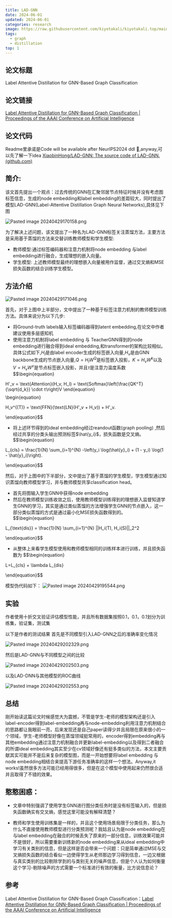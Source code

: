 ```yaml
---
title: LAD-GNN
date: 2024-06-01
updated: 2024-06-01
categories: research
image: https://raw.githubusercontent.com/kiyotakali/kiyotakali.top/main/pic_back/6.webp
tags:
  - graph
  - distillation
top: 1
---
```


## 论文标题

Label Attentive Distillation for GNN-Based Graph Classification

## 论文链接

[Label Attentive Distillation for GNN-Based Graph Classification | Proceedings of the AAAI Conference on Artificial Intelligence](https://ojs.aaai.org/index.php/AAAI/article/view/28693)

## 论文代码

Readme里承诺是Code will be available after NeurIPS2024 ddl 🥲,anyway,可以先了解一下idea
[XiaobinHong/LAD-GNN: The source code of LAD-GNN. (github.com)](https://github.com/XiaobinHong/LAD-GNN)

## 简介:

该文首先提出一个观点：过去传统的GNN在汇聚邻居节点特征时候并没有考虑图标签信息，生成的node embedding和label embedding的差距较大，同时提出了模型LAD-GNN(Label-Attentive Distillation Graph Neural Networks),具体见下图

![Pasted image 20240429170158.png](./Pasted%20image%2020240429170158.png)

为了解决上述问题，该文提出了一种名为LAD-GNN标签关注蒸馏方法，主要方法是采用基于蒸馏的方法来交替训练教师模型和学生模型:

- 教师模型:通过标签编码器和注意力机制将node embedding 与label embedding进行融合，生成理想的嵌入向量。
- 学生模型: 上述教师模型最终的理想嵌入向量被用作监督，通过交叉熵和MSE损失函数的结合训练学生模型。

## 方法介绍

![Pasted image 20240429171046.png](./Pasted%20image%2020240429171046.png)

首先，对于上图中上半部分，文中提出了一种基于标签注意力机制的教师模型训练方法。具体来说分为以下几步:
- 将Ground-truth labels输入标签编码器得到latent embedding,在论文中作者建议使用多层感知机
- 使用注意力机制将label embedding 与 TeacherGNN得到的node embedding进行融合得到ideal embedding,和transformer的架构比较相似。具体公式如下,$H_l$是由label encoder生成的标签嵌入向量,$H_v$是由GNN backbone生成的节点嵌入向量,$Q=H_lW^Q$是标签嵌入投影，$K=H_vW^k$以及$V=H_vW^v$是节点标签嵌入投影，并且$τ$是注意力温度系数
$$\begin{equation}

H'_v = \text{Attention}(H_v, H_l) = \text{Softmax}\left(\frac{QK^T}{\sqrt{d_k}} \cdot τ\right)V
\end{equation}$$
$$\begin{equation}

H_v^{(T)} = \text{FFN}(\text{LN}(H'_v + H_v)) + H'_v.

\end{equation}$$
- 将上述环节得到的ideal embedding经过reandout函数(graph pooling) ,然后经过共享的分类头输出预测标签$\hat{y_i}$，损失函数是交叉熵。
$$\begin{equation}

L_{cls} = \frac{1}{N} \sum_{i=1}^{N} -\left(y_i \log(\hat{y}_i) + (1 - y_i) \log(1 - \hat{y}_i)\right).


\end{equation}$$

然后，对于上图中的下半部分，文中提出了基于蒸馏的学生模型，学生模型通过知识蒸馏向教师模型学习，并与教师模型共享classification head。

- 首先将图输入学生GNN中获得node embedding
- 然后在教师模型训练收敛之后，使用教师模型训练得到的理想嵌入监督知道学生GNN的学习，其实是通过类似蒸馏的方法增强学生GNN的节点嵌入，这一部分类似蒸馏的方式是通过最小化MSE损失函数得到的。
$$\begin{equation}


L_{\text{dis}} = \frac{1}{N} \sum_{i=1}^{N} ||H_i(T), H_i(S)||_2^2


\end{equation}$$
- 从整体上来看学生模型使用和教师模型相同的训练样本进行训练，并且损失函数为
$$\begin{equation}

L=L_{cls} + \lambda L_{dis}


\end{equation}$$

模型伪代码如下：
![Pasted image 20240429195544.png](./Pasted%20image%2020240429195544.png)

## 实验

作者使用十折交叉验证评估模型性能，并且所有数据集按照0.1，0.1，0.1划分为训练集，验证集，测试集

以下是作者的测试结果
首先是不同模型引入LAD-GNN之后的准确率变化情况

![Pasted image 20240429202329.png](./Pasted%20image%2020240429202329.png)

然后是LAD-GNN与不同模型之间的比较

![Pasted image 20240429202503.png](./Pasted%20image%2020240429202503.png)

以及LAD-DNN与其他模型的ROC曲线

![Pasted image 20240429202553.png](./Pasted%20image%2020240429202553.png)

## 总结

刚开始读这篇论文时候感觉大为震撼，不管是学生-老师的模型架构还是引入label-encoder得到label-embedding再与node-embedding利用注意力机制结合的思路都让我眼前一亮，后来发现还是自己paper读得少并且局限在原来很小的一个领域，学生-老师模型好像在蒸馏领域挺常用的，encoder得到embedding再与其他embedding通过注意力机制融合并更新label-embedding以及得到二者融合的所谓ideal embedding其实至少在cv领域好像还有挺多类似的方法，本文主要贡献其实可能并不是后来复杂的模型图，而是一开始想要将label embedding 与 node embedding相结合来提高下游任务准确率的这样一个想法。Anyway,it works!虽然很多方法可能已经用得很多，但是在这个模型中使用起来仍然很合适并且取得了不错的效果。

## 憨憨困惑：

- 文章中特别强调了使用学生GNN进行图分类任务时是没有标签输入的，但是损失函数确实有交叉熵，感觉这里可能没有解释清楚？

- 教师和学生使用训练集是一样的，并且这个使用场景局限于分类任务，那么为什么不直接使用教师模型进行分类预测呢？我姑且认为是node embedding在与label embedding在融合的时候丢失了原来的一部分信息，训练效果可能并不是很好，所以需要重新训练新的node embedding来从ideal embedding中学习有关类别的信息，但是这样是否会带来一个问题：只是简单通过MSE与交叉熵损失函数的结合看似一边使得学生从老师那边学习得到信息，一边又根据与真实类别的比较剔除学到的与类别无关的噪声信息，但是个人认为如何衡量这个学习-剔除噪声的方式需要一个标准进行有效的衡量，比方说信息论？

## 参考

Label Attentive Distillation for GNN-Based Graph Classification：[Label Attentive Distillation for GNN-Based Graph Classification | Proceedings of the AAAI Conference on Artificial Intelligence](https://ojs.aaai.org/index.php/AAAI/article/view/28693)

